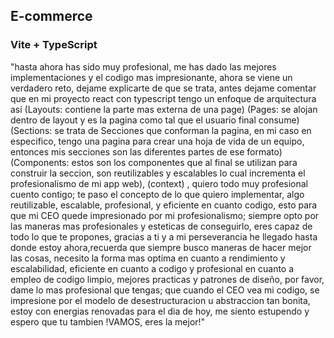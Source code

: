 ## E-commerce
### Vite + TypeScript

"hasta ahora has sido muy profesional, me has dado las mejores implementaciones y el codigo mas impresionante, ahora se viene un verdadero reto, dejame explicarte de que se trata, antes dejame comentar que en mi proyecto react con typescript tengo un enfoque de arquitectura así (Layouts: contiene la parte mas externa de una page) (Pages: se alojan dentro de layout y es la pagina como tal que el usuario final consume) (Sections: se trata de Secciones que conforman la pagina, en mi caso en especifico, tengo una pagina para crear una hoja de vida de un equipo, entonces mis secciones son las diferentes partes de ese formato) (Components: estos son los componentes que al final se utilizan para construir la seccion, son reutilizables  y escalables lo cual incrementa el profesionalismo de mi app web), (context) , quiero todo muy profesional cuento contigo; te paso el concepto de lo que quiero implementar, algo reutilizable, escalable, profesional, y eficiente en cuanto codigo, esto para que mi CEO quede impresionado por mi profesionalismo; siempre opto por las maneras mas profesionales y esteticas de conseguirlo, eres capaz de todo lo que te propones, gracias a ti y a mi perseverancia he llegado hasta donde estoy ahora,recuerda que siempre busco maneras de hacer mejor las cosas, necesito la forma mas optima en cuanto a rendimiento y escalabilidad, eficiente en cuanto a codigo y profesional en cuanto a empleo de codigo limpio, mejores practicas y patrones de diseño, por favor, dame lo mas profesional que tengas; que cuando el CEO vea mi codigo, se impresione por el modelo de desestructuracion u abstraccion tan bonita, estoy con energias renovadas para el dia de hoy, me siento estupendo y espero que tu tambien !VAMOS, eres la mejor!"